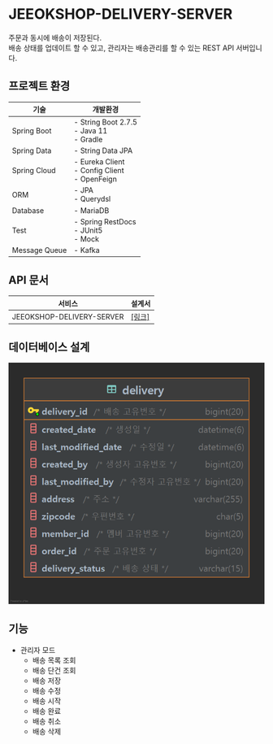 # JEEOKSHOP-DELIVERY-SERVER
주문과 동시에 배송이 저장된다.<br/>
배송 상태를 업데이트 할 수 있고, 관리자는 배송관리를 할 수 있는 REST API 서버입니다.

## 프로젝트 환경
| 기술 | 개발환경 |
| --- | --- |
| Spring Boot | - String Boot 2.7.5 </br> - Java 11 </br> - Gradle |
| Spring Data | - String Data JPA |
| Spring Cloud | - Eureka Client </br> - Config Client </br> - OpenFeign |
| ORM | - JPA </br> - Querydsl |
| Database | - MariaDB |
| Test | - Spring RestDocs </br> - JUnit5 </br> - Mock |
| Message Queue | - Kafka |

## API 문서
| 서비스 | 설계서 |
| --- | --- |
| JEEOKSHOP-DELIVERY-SERVER | [[링크]](https://heechul90.github.io/docs/api/jeeok-project/jeeokshop/order-server-API-%EB%AC%B8%EC%84%9C/index.html) |

## 데이터베이스 설계
![img.png](img.png)

## 기능
- 관리자 모드
  - 배송 목록 조회
  - 배송 단건 조회
  - 배송 저장
  - 배송 수정
  - 배송 시작
  - 배송 완료
  - 배송 취소
  - 배송 삭제

